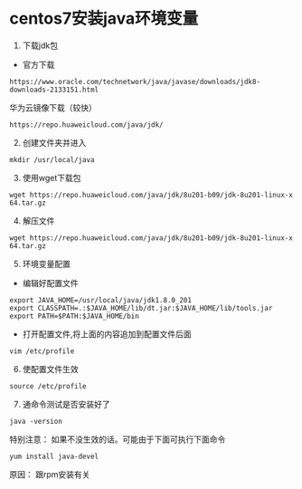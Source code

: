 
# centos7安装java环境变量

1. 下载jdk包

* 官方下载
```
https://www.oracle.com/technetwork/java/javase/downloads/jdk8-downloads-2133151.html
```
华为云镜像下载（较快）

```
https://repo.huaweicloud.com/java/jdk/

```

2. 创建文件夹并进入

```
mkdir /usr/local/java
```

3. 使用wget下载包
```
wget https://repo.huaweicloud.com/java/jdk/8u201-b09/jdk-8u201-linux-x
64.tar.gz
```

4. 解压文件
```
wget https://repo.huaweicloud.com/java/jdk/8u201-b09/jdk-8u201-linux-x
64.tar.gz
```

5. 环境变量配置
* 编辑好配置文件
```
export JAVA_HOME=/usr/local/java/jdk1.8.0_201
export CLASSPATH=.:$JAVA_HOME/lib/dt.jar:$JAVA_HOME/lib/tools.jar
export PATH=$PATH:$JAVA_HOME/bin

```

* 打开配置文件,将上面的内容追加到配置文件后面
```
vim /etc/profile
```

6. 使配置文件生效
```
source /etc/profile
```

7. 通命令测试是否安装好了
```
java -version
```

特别注意：
如果不没生效的话。可能由于下面可执行下面命令
```
yum install java-devel
```
原因： 跟rpm安装有关
